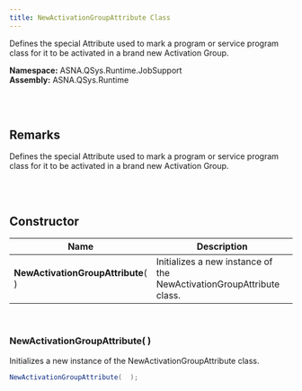 ```yaml
---
title: NewActivationGroupAttribute Class
---
```


Defines the special Attribute used to mark a program or service program class for it to be activated in a brand new Activation Group.

**Namespace:** ASNA.QSys.Runtime.JobSupport <br/>
**Assembly:** ASNA.QSys.Runtime

<br>
<br>

## Remarks

Defines the special Attribute used to mark a program or service program class for it to be activated in a brand new Activation Group.

[//]: # ($$TODO: Complete the Remarks section.)

<br>
<br>

## Constructor

| Name |  Description 
| --- | --- 
| **NewActivationGroupAttribute**(  ) | Initializes a new instance of the NewActivationGroupAttribute class.

<br>

### NewActivationGroupAttribute(  )

Initializes a new instance of the NewActivationGroupAttribute class.

```cs
NewActivationGroupAttribute(  );
```


<br>


<br>
<br>

